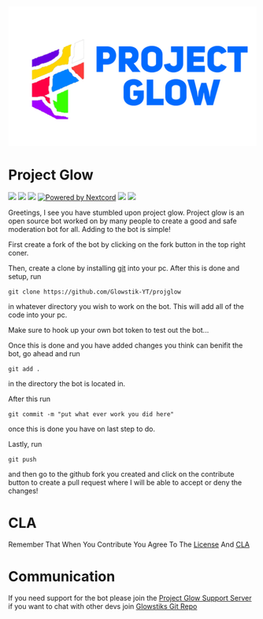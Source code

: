 ![](assets/projglowbanner.png)

# Project Glow


[![](https://discord.com/api/guilds/794739329956053063/embed.png)](https://discord.gg/bZJYdBXGjr)
[![](https://custom-icon-badges.herokuapp.com/github/commit-activity/w/glowstik-yt/projglow?style=plastic&logo=github)](https://github.com/Glowstik-YT/projglow)
[![](https://custom-icon-badges.herokuapp.com/github/last-commit/glowstik-yt/projglow?style=plastic&logo=github)](https://github.com/Glowstik-YT/projglow)
[![Powered by Nextcord](https://img.shields.io/github/license/Glowstik-YT/projglow?style=plastic)](LICENSE)
[![](https://custom-icon-badges.herokuapp.com/bitbucket/issues/Glowstik-YT/projglow?style=plastic&logo=github)](https://github.com/Glowstik-YT/projglow/issues)
[![](https://img.shields.io/github/issues-pr-raw/Glowstik-YT/projglow?color=gree&label=Pull%20Requests&style=plastic)](https://github.com/Glowstik-YT/projglow/pulls)

Greetings, I see you have stumbled upon project glow. Project glow is an open source bot worked on by many people to create a 
good and safe moderation bot for all. Adding to the bot is simple!

First create a fork of the bot by clicking on the fork button in the top right coner.

Then, create a clone by installing [git](https://git-scm.com/) into your pc. After this is done and setup, run 
```
git clone https://github.com/Glowstik-YT/projglow
```
in whatever directory you wish to work on the bot. This will add all of the code into your pc.

Make sure to hook up your own bot token to test out the bot...

Once this is done and you have added changes you think can benifit the bot, go ahead and run
```
git add .
```
in the directory the bot is located in.

After this run
```
git commit -m "put what ever work you did here"
```
once this is done you have on last step to do.

Lastly, run 
```
git push
```
and then go to the github fork you created and click on the contribute button to create a pull request where I will be able to accept or deny the changes!
# CLA
Remember That When You Contribute You Agree To The [License](/LICENSE) And [CLA](/CLA.md)

# Communication

If you need support for the bot please join the [Project Glow Support Server](https://discord.gg/bpvrRDWEQV) if you want to chat with other devs join [Glowstiks Git Repo](https://discord.gg/hJDsAVkkuU)
